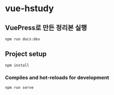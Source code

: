 # vue-hstudy

## VuePress로 만든 정리본 실행

```
npm run docs:dev
```

## Project setup

```
npm install
```

### Compiles and hot-reloads for development

```
npm run serve
```
